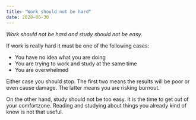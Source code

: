```yaml
---
title: "Work should not be hard"
date: 2020-06-30
---
```

*Work should not be hard and study should not be easy.*

If work is really hard it must be one of the following cases:
* You have no idea what you are doing
* You are trying to work and study at the same time
* You are overwhelmed

Either case you should stop. The first two means the results will be poor or even cause damage. The latter means you are risking burnout.

On the other hand, study should not be too easy. It is the time to get out of your comfortzone. Reading and studying about things you already kind of knew is not that useful.
